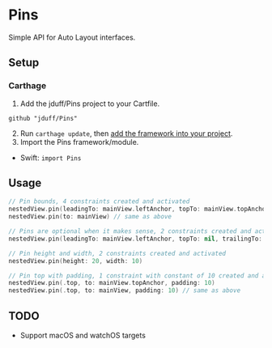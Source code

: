 # Pins
Simple API for Auto Layout interfaces.

## Setup

### Carthage
1. Add the jduff/Pins project to your Cartfile.
```
github "jduff/Pins"
```
2. Run `carthage update`, then [add the framework into your project](https://github.com/Carthage/Carthage#adding-frameworks-to-an-application).
3. Import the Pins framework/module.
- Swift: `import Pins`

## Usage

``` swift
// Pin bounds, 4 constraints created and activated
nestedView.pin(leadingTo: mainView.leftAnchor, topTo: mainView.topAnchor, trailingTo: mainView.rightAnchor, bottomTo: mainView.bottomAnchor)
nestedView.pin(to: mainView) // same as above

// Pins are optional when it makes sense, 2 constraints created and activated
nestedView.pin(leadingTo: mainView.leftAnchor, topTo: nil, trailingTo: mainView.rightAnchor, bottomTo: nil)

// Pin height and width, 2 constraints created and activated
nestedView.pin(height: 20, width: 10)

// Pin top with padding, 1 constraint with constant of 10 created and activated
nestedView.pin(.top, to: mainView.topAnchor, padding: 10)
nestedView.pin(.top, to: mainView, padding: 10) // same as above
```

## TODO
- Support macOS and watchOS targets
